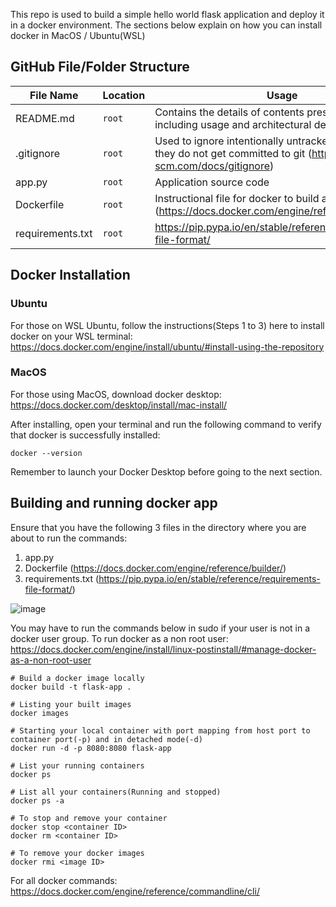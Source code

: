 This repo is used to build a simple hello world flask application and deploy it in a docker environment. The sections below explain on how you can install docker in MacOS / Ubuntu(WSL)

## GitHub File/Folder Structure

| File Name | Location | Usage |
| --- | --- | --- |
| README.md | `root` | Contains the details of contents present in the repo, including usage and architectural decisions |
| .gitignore | `root` | Used to ignore intentionally untracked files, so that they do not get committed to git (https://git-scm.com/docs/gitignore) |
| app.py | `root` | Application source code |
| Dockerfile | `root` | Instructional file for docker to build a image. (https://docs.docker.com/engine/reference/builder/) |
| requirements.txt | `root` | https://pip.pypa.io/en/stable/reference/requirements-file-format/ |

## Docker Installation

### Ubuntu

For those on WSL Ubuntu, follow the instructions(Steps 1 to 3) here to install docker on your WSL terminal: https://docs.docker.com/engine/install/ubuntu/#install-using-the-repository

### MacOS

For those using MacOS, download docker desktop: https://docs.docker.com/desktop/install/mac-install/

After installing, open your terminal and run the following command to verify that docker is successfully installed:

```
docker --version
```

Remember to launch your Docker Desktop before going to the next section.

## Building and running docker app

Ensure that you have the following 3 files in the directory where you are about to run the commands:

1) app.py
2) Dockerfile (https://docs.docker.com/engine/reference/builder/)
3) requirements.txt (https://pip.pypa.io/en/stable/reference/requirements-file-format/)

![image](https://github.com/jaezeu/hello-flask/assets/48310743/7ddb7999-988c-4c01-ad94-65729f17e78a)


You may have to run the commands below in sudo if your user is not in a docker user group. To run docker as a non root user: https://docs.docker.com/engine/install/linux-postinstall/#manage-docker-as-a-non-root-user

```
# Build a docker image locally 
docker build -t flask-app .

# Listing your built images 
docker images

# Starting your local container with port mapping from host port to container port(-p) and in detached mode(-d)
docker run -d -p 8080:8080 flask-app

# List your running containers
docker ps

# List all your containers(Running and stopped)
docker ps -a

# To stop and remove your container
docker stop <container ID>
docker rm <container ID>

# To remove your docker images
docker rmi <image ID>

```

For all docker commands: https://docs.docker.com/engine/reference/commandline/cli/
